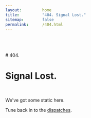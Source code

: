 ```yaml
---
layout:         home
title:          "404. Signal Lost."
sitemap:        false
permalink:      /404.html
---
```

</br>
</br>
</br>
# 404.

# Signal Lost.

</br>

We've got some static here.

Tune back in to the [dispatches](/dispatches/).
